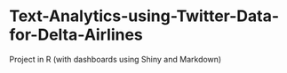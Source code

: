 # Text-Analytics-using-Twitter-Data-for-Delta-Airlines
Project in R (with dashboards using Shiny and Markdown)
